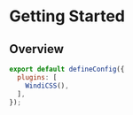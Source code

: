 # Getting Started


## Overview

```js
export default defineConfig({
  plugins: [
    WindiCSS(),
  ],
});
```
